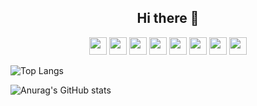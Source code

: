 <h2 align="center">Hi there 👋</h2>

<!--
**panda981018/panda981018** is a ✨ _special_ ✨ repository because its `README.md` (this file) appears on your GitHub profile.

Here are some ideas to get you started:

- 🔭 I’m currently working on ...
- 🌱 I’m currently learning ...
- 👯 I’m looking to collaborate on ...
- 🤔 I’m looking for help with ...
- 💬 Ask me about ...
- 📫 How to reach me: ...
- 😄 Pronouns: ...
- ⚡ Fun fact: ...
-->

<p align="center">
  <img src="https://img.shields.io/badge/Java-007396?style=flat-square&logo=Java&logoColor=white" height="28"/>
  <img src="https://img.shields.io/badge/JavaScript-F7DF1E?style=flat-square&logo=JavaScript&logoColor=white" height="28"/>
  <img src="https://img.shields.io/badge/HTML5-E34F26?style=flat-square&logo=HTML5&logoColor=white" height="28"/>
  <img src="https://img.shields.io/badge/Spring-88CE02?style=flat-square&logo=Spring&logoColor=white" height="28"/>
  <img src="https://img.shields.io/badge/SpringBoot-6DB33F?style=flat-square&logo=Spring&logoColor=white" height="28"/>
  <img src="https://img.shields.io/badge/Android-3DDC84?style=flat-square&logo=Android&logoColor=white" height="28"/>
  <img src="https://img.shields.io/badge/Oracle-F80000?style=flat-square&logo=Oracle&logoColor=white" height="28"/>
  <img src="https://img.shields.io/badge/MySQL-4479A1?style=flat-square&logo=MySQL&logoColor=white" height="28"/>
</p>



<!-- (https://github.com/anuraghazra/github-readme-stats) -->
![Top Langs](https://github-readme-stats.vercel.app/api/top-langs/?username=panda981018&layout=compact)



<!-- (https://github.com/anuraghazra/github-readme-stats) -->
![Anurag's GitHub stats](https://github-readme-stats.vercel.app/api?username=panda981018&show_icons=true&theme=dracula&hide=stars&custom_title=Jiwon&#39;s&nbsp;Github&nbsp;Stats&count_private=true)



